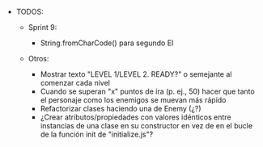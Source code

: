 - TODOS:
    - Sprint 9:
        - String.fromCharCode() para segundo EI
        
    - Otros:
        - Mostrar texto "LEVEL 1/LEVEL 2. READY?" o semejante al comenzar cada nivel
        - Cuando se superan "x" puntos de ira (p. ej., 50) hacer que tanto el personaje como los enemigos se muevan más rápido
        - Refactorizar clases haciendo una de Enemy (¿?)
        - ¿Crear atributos/propiedades con valores idénticos entre instancias de una clase en su constructor en vez de en el bucle de la función init de "initialize.js"?